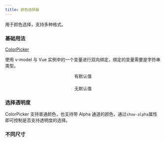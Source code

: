 ```yaml
---
title: 颜色选择器
---
```


<script>
  export default {
    data() {
      return {
        color1: '#000',
        color2: null,
        color3: 'rgba(19, 206, 102, 0.8)',
        color4: '#409EFF'
      };
    },
  }
</script>

<style lang="scss" scoped>
  .block {
    text-align: center;
    padding: 20px 0 40px;
  }
  .demonstration {
    display: block;
    margin-bottom: 20px;
  }
</style>

用于颜色选择，支持多种格式。

### 基础用法

[ColorPicker](http://element.eleme.io/#/zh-CN/component/color-picker)

使用 v-model 与 Vue 实例中的一个变量进行双向绑定，绑定的变量需要是字符串类型。

<el-card shadow="hover">
  <el-col :span="12" class="block">
    <span class="demonstration">有默认值</span>
    <el-color-picker v-model="color1"></el-color-picker>
  </el-col>
  <el-col :span="12" class="block">
    <span class="demonstration">无默认值</span>
    <el-color-picker v-model="color2"></el-color-picker>
  </el-col>
</el-card>

### 选择透明度

ColorPicker 支持普通颜色，也支持带 Alpha 通道的颜色，通过`show-alpha`属性即可控制是否支持透明度的选择。

<el-card shadow="hover">
  <el-color-picker v-model="color3" show-alpha></el-color-picker>
</el-card>

### 不同尺寸

<el-card shadow="hover">
  <el-color-picker v-model="color4"></el-color-picker>
  <el-color-picker v-model="color4" size="medium"></el-color-picker>
  <el-color-picker v-model="color4" size="small"></el-color-picker>
  <el-color-picker v-model="color4" size="mini"></el-color-picker>
</el-card>
